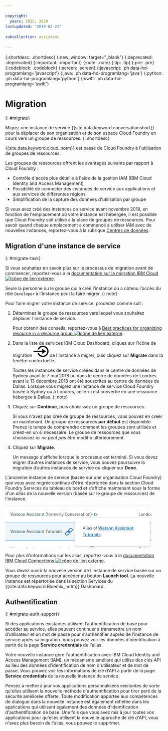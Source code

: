 ```yaml
---

copyright:
  years: 2015, 2019
lastupdated: "2019-02-21"

subcollection: assistant

---
```


{:shortdesc: .shortdesc}
{:new_window: target="_blank"}
{:deprecated: .deprecated}
{:important: .important}
{:note: .note}
{:tip: .tip}
{:pre: .pre}
{:codeblock: .codeblock}
{:screen: .screen}
{:javascript: .ph data-hd-programlang='javascript'}
{:java: .ph data-hd-programlang='java'}
{:python: .ph data-hd-programlang='python'}
{:swift: .ph data-hd-programlang='swift'}

# Migration
{: #migrate}

Migrez une instance de service {{site.data.keyword.conversationshort}} pour la déplacer de son organisation et de son espace Cloud Foundry en cours vers un groupe de ressources.
{: shortdesc}

{{site.data.keyword.cloud_notm}} est passé de Cloud Foundry à l'utilisation de groupes de ressources.

Les groupes de ressources offrent les avantages suivants par rapport à Cloud Foundry :  

- Contrôle d'accès plus détaillé à l'aide de la gestion IAM (IBM Cloud Identity and Access Management)  
- Possibilité de connecter des instances de service aux applications et aux services de différentes régions 
- Simplification de la capture des données d'utilisation par groupe 

Si vous avez créé des instances de service avant novembre 2018, en fonction de l'emplacement où votre instance est hébergée, il est possible que Cloud Foundry soit utilisé à la place de groupes de ressources. Pour savoir quand chaque emplacement a commencé à utiliser IAM avec de nouvelles instances, reportez-vous à la rubrique [Centres de données](/docs/services/assistant?topic=assistant-services-information#services-information-regions).

## Migration d'une instance de service 
{: #migrate-task}

Si vous souhaitez en savoir plus sur le processus de migration avant de commencer, reportez-vous à la [documentation sur la migration IBM Cloud ![Icône de lien externe](../../icons/launch-glyph.svg "Icône de lien externe")](/docs/resources?topic=resources-migrate).

Seule la personne ou le groupe qui a créé l'instance ou a obtenu l'accès du rôle `Developer` à l'instance peut la faire migrer.
{: note}

Pour faire migrer votre instance de service, procédez comme suit : 

1.  Déterminez le groupe de ressources vers lequel vous souhaitez déplacer l'instance de service.  

    Pour obtenir des conseils, reportez-vous à [Best practices for organizing resource in a resource group ![Icône de lien externe](../../icons/launch-glyph.svg "Icône de lien externe")](/docs/resources?topic=resources-bp_resourcegroups).

1.  Dans la liste de services IBM Cloud Dashboard, cliquez sur l'icône de migration ![Migrate](images/migrate.svg) de l'instance à migrer, puis cliquez sur **Migrate** dans la fenêtre contextuelle.

    Toutes les instances de service créées dans le centre de données de Sydney avant le 7 mai 2018 ou dans le centre de données de Londres avant le 13 décembre 2018 ont été souscrites au centre de données de Dallas. Lorsque vous migrez une instance de service Cloud Foundry basée à Sydney ou à Londres, celle-ci est convertie en une ressource hébergée à Dallas. {: note}

1.  Cliquez sur **Continue**, puis choisissez un groupe de ressources.

    Si vous n'avez pas créé de groupe de ressources, vous pouvez en créer un maintenant. Un groupe de ressources **par défaut** est disponible. Prenez le temps de comprendre comment les groupes sont utilisés et créez-en un si nécessaire. Le groupe de ressources que vous choisissez ici *ne peut pas* être modifié ultérieurement.

1.  Cliquez sur **Migrate**.

    Un message s'affiche lorsque le processus est terminé. Si vous devez migrer d’autres instances de service, vous pouvez poursuivre la migration d’autres instances de service ou cliquer sur **Done**.

L'ancienne instance de service (basée sur une organisation Cloud Foundry) que vous avez migrée continue d'être répertoriée dans la section Cloud Foundry Services du tableau de bord et s'affiche maintenant sous la forme d'un *alias* de la nouvelle version (basée sur le groupe de ressources) de l'instance.

![Illustration indiquant que l'instance de service actuelle est désormais un alias d'une instance basée sur une ressource](images/alias.png)

Pour plus d'informations sur les alias, reportez-vous à la [documentation IBM Cloud Connections ![Icône de lien externe](../../icons/launch-glyph.svg "Icône de lien externe")](https://cloud.ibm.com/docs/resources/connecting_apps#what_is_alias).

Vous devez ouvrir la nouvelle version de l'instance de service basée sur un groupe de ressources pour accéder au bouton **Launch tool**. La nouvelle instance est répertoriée dans la section Services du {{site.data.keyword.Bluemix_notm}} Dashboard.

## Authentification 
{: #migrate-auth-support}

Si des applications existantes utilisent l’authentification de base pour accéder au service, elles peuvent continuer à transmettre un nom d’utilisateur et un mot de passe pour s’authentifier auprès de l’instance de service après sa migration. Vous pouvez voir les données d'identification à partir de la page **Service credentials** de l'alias.

Votre nouvelle instance gère l'authentification avec IBM Cloud Identity and Access Management (IAM), un mécanisme amélioré qui utilise des clés API au lieu des données d'identification de nom d'utilisateur et de mot de passe. Vous pouvez voir les informations de clé d'API à partir de la page **Service credentials** de la nouvelle instance de service. 

Pensez à mettre à jour vos applications personnalisées existantes de sorte qu'elles utilisent la nouvelle méthode d'authentification pour tirer parti de la sécurité améliorée offerte. Toute modification apportée aux compétences de dialogue dans la nouvelle instance est également reflétée dans les applications qui utilisent également des données d'identification d'authentification de base. Une fois que vous avez mis à jour toutes vos applications pour qu'elles utilisent la nouvelle approche de clé d'API, vous n'avez plus besoin de l'alias, vous pouvez le supprimer. 
